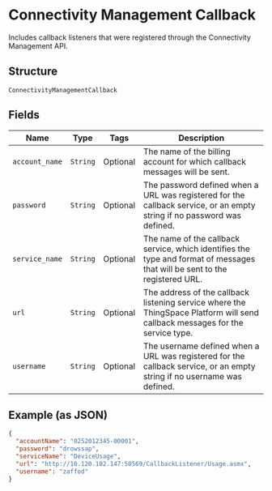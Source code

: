 
# Connectivity Management Callback

Includes callback listeners that were registered through the Connectivity Management API.

## Structure

`ConnectivityManagementCallback`

## Fields

| Name | Type | Tags | Description |
|  --- | --- | --- | --- |
| `account_name` | `String` | Optional | The name of the billing account for which callback messages will be sent. |
| `password` | `String` | Optional | The password defined when a URL was registered for the callback service, or an empty string if no password was defined. |
| `service_name` | `String` | Optional | The name of the callback service, which identifies the type and format of messages that will be sent to the registered URL. |
| `url` | `String` | Optional | The address of the callback listening service where the ThingSpace Platform will send callback messages for the service type. |
| `username` | `String` | Optional | The username defined when a URL was registered for the callback service, or an empty string if no username was defined. |

## Example (as JSON)

```json
{
  "accountName": "0252012345-00001",
  "password": "drowssap",
  "serviceName": "DeviceUsage",
  "url": "http://10.120.102.147:50569/CallbackListener/Usage.asmx",
  "username": "zaffod"
}
```

